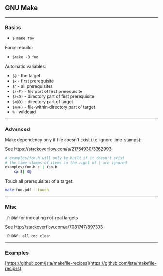 ## GNU Make

---

### Basics

- `$ make foo`

Force rebuild:

- `$make -B foo`

Automatic variables:

- `$@` - the target
- `$<` - first prerequisite
- `$^` - all prerequisites
- `$(<F)` - file part of first prerequisite
- `$(<D)` - directory part of first prerequisite
- `$(@D)` - directory part of target
- `$(@F)` - file-within-directory part of target
- `%` - wildcard

---

### Advanced

Make dependency only if file doesn't exist (i.e. ignore time-stamps):

See <https://stackoverflow.com/a/21754930/3362993>

```bash
# examples/foo.h will only be built if it doesn't exist
# the time-stamps of items to the right of | are ignored
examples/foo.h : | foo.h
    cp $| $@
```

Touch all prerequisites of a target:

```bash
make foo.pdf --touch
```

---

### Misc

`.PHONY` for indicating not-real targets

See <http://stackoverflow.com/a/7081747/897303>

```
.PHONY: all doc clean
```

---

### Examples

[https://github.com/jsta/makefile-recipes](https://github.com/jsta/makefile-recipes)
